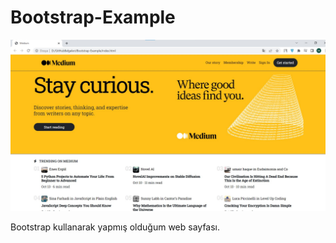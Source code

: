 # Bootstrap-Example
 
![Alt text](Bootstra-Example.jpg?raw=true "Title")


Bootstrap kullanarak yapmış olduğum web sayfası.


